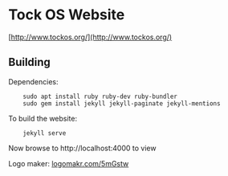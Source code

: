 # Tock OS Website

[http://www.tockos.org/](http://www.tockos.org/)


## Building

Dependencies:

        sudo apt install ruby ruby-dev ruby-bundler
        sudo gem install jekyll jekyll-paginate jekyll-mentions


To build the website:

		jekyll serve


Now browse to http://localhost:4000 to view

Logo maker: [logomakr.com/5mGstw](http://logomakr.com/5mGstw)
